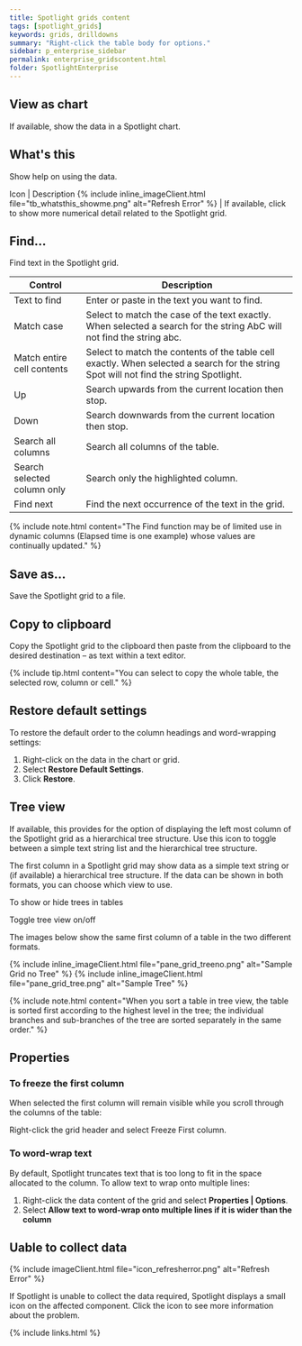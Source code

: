 ```yaml
---
title: Spotlight grids content
tags: [spotlight_grids]
keywords: grids, drilldowns
summary: "Right-click the table body for options."
sidebar: p_enterprise_sidebar
permalink: enterprise_gridscontent.html
folder: SpotlightEnterprise
---
```





## View as chart

If available, show the data in a Spotlight chart.

## What's this

Show help on using the data.

Icon | Description
{% include inline_imageClient.html file="tb_whatsthis_showme.png" alt="Refresh Error" %} | If available, click to show more numerical detail related to the Spotlight grid.


## Find...

Find text in the Spotlight grid.

Control | Description
--------|------------
Text to find | Enter or paste in the text you want to find.
Match case | Select to match the case of the text exactly. When selected a search for the string AbC will not find the string abc.
Match entire cell contents | Select to match the contents of the table cell exactly. When selected a search for the string Spot will not find the string Spotlight.
Up | Search upwards from the current location then stop.
Down | Search downwards from the current location then stop.
Search all columns | Search all columns of the table.
Search selected column only | Search only the highlighted column.
Find next | Find the next occurrence of the text in the grid.

{% include note.html content="The Find function may be of limited use in dynamic columns (Elapsed time is one example) whose values are continually updated." %}

## Save as...

Save the Spotlight grid to a file.

## Copy to clipboard

Copy the Spotlight grid to the clipboard then paste from the clipboard to the desired destination – as text within a text editor.

{% include tip.html content="You can select to copy the whole table, the selected row, column or cell." %}

## Restore default settings

To restore the default order to the column headings and word-wrapping settings:

1. Right-click on the data in the chart or grid.
2. Select **Restore Default Settings**.
3. Click **Restore**.


## Tree view

If available, this provides for the option of displaying the left most column of the Spotlight grid as a hierarchical tree structure. Use this icon to toggle between a simple text string list and the hierarchical tree structure.

The first column in a Spotlight grid may show data as a simple text string or (if available) a hierarchical tree structure. If the data can be shown in both formats, you can choose which view to use.

To show or hide trees in tables

Toggle tree view on/off

The images below show the same first column of a table in the two different formats.

 {% include inline_imageClient.html file="pane_grid_treeno.png" alt="Sample Grid no Tree" %}
 {% include inline_imageClient.html file="pane_grid_tree.png" alt="Sample Tree" %}

{% include note.html content="When you sort a table in tree view, the table is sorted first according to the highest level in the tree; the individual branches and sub-branches of the tree are sorted separately in the same order." %}



## Properties

### To freeze the first column

When selected the first column will remain visible while you scroll through the columns of the table:

Right-click the grid header and select Freeze First column.

### To word-wrap text

By default, Spotlight truncates text that is too long to fit in the space allocated to the column. To allow text to wrap onto multiple lines:

1. Right-click the data content of the grid and select **Properties \| Options**.
2. Select **Allow text to word-wrap onto multiple lines if it is wider than the column**


## Uable to collect data

{% include imageClient.html file="icon_refresherror.png" alt="Refresh Error" %}

If Spotlight is unable to collect the data required, Spotlight displays a small icon on the affected component. Click the icon to see more information about the problem.

{% include links.html %}
